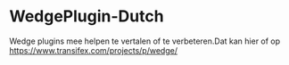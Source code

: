 WedgePlugin-Dutch
=================
Wedge plugins mee helpen te vertalen of te verbeteren.Dat kan hier of op https://www.transifex.com/projects/p/wedge/
